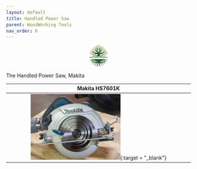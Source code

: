 ```yaml
---
layout: default
title: Handled Power Saw
parent: WoodWorking Tools
nav_order: 6
---
```

<center>
<img src="../media/Lignarius.png" width="10%" height="10%" align="middle"/>
</center>

The Handled Power Saw, Makita


|                                                                 Makita HS7601K                                                                 |
|:----------------------------------------------------------------------------------------------------------------------------------------------:|
| [<img alt="image" height="25%" src="/media/Makita.jpg" width="50%"/>](https://garlatti.github.io/media/Makita.jpg){:target = "_blank"} | 